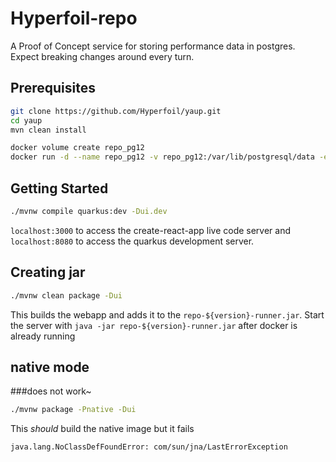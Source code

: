 # Hyperfoil-repo
A Proof of Concept service for storing performance data in postgres.
Expect breaking changes around every turn.

## Prerequisites
```bash
git clone https://github.com/Hyperfoil/yaup.git
cd yaup
mvn clean install

docker volume create repo_pg12
docker run -d --name repo_pg12 -v repo_pg12:/var/lib/postgresql/data -e POSTGRES_DB=repo -e POSTGRES_USER=repo -e POSTGRES_PASSWORD=repo -p 5432:5432 postgres:12
```

## Getting Started
```bash
./mvnw compile quarkus:dev -Dui.dev
```

`localhost:3000` to access the create-react-app live code server and `localhost:8080` to access the quarkus development server.

## Creating jar
```bash
./mvnw clean package -Dui
```
This builds the webapp and adds it to the `repo-${version}-runner.jar`.
Start the server with `java -jar repo-${version}-runner.jar` after docker is already running

## native mode
###does not work~
```bash
./mvnw package -Pnative -Dui
```
This _should_ build the native image but it fails
```
java.lang.NoClassDefFoundError: com/sun/jna/LastErrorException
```



